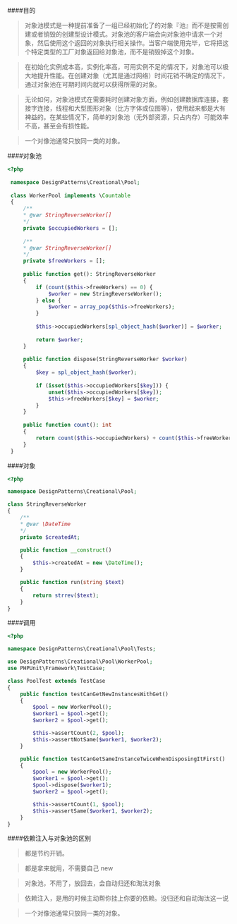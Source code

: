 ####目的
>对象池模式是一种提前准备了一组已经初始化了的对象『池』而不是按需创建或者销毁的创建型设计模式。对象池的客户端会向对象池中请求一个对象，然后使用这个返回的对象执行相关操作。当客户端使用完毕，它将把这个特定类型的工厂对象返回给对象池，而不是销毁掉这个对象。

>在初始化实例成本高，实例化率高，可用实例不足的情况下，对象池可以极大地提升性能。在创建对象（尤其是通过网络）时间花销不确定的情况下，通过对象池在可期时间内就可以获得所需的对象。

>无论如何，对象池模式在需要耗时创建对象方面，例如创建数据库连接，套接字连接，线程和大型图形对象（比方字体或位图等），使用起来都是大有裨益的。在某些情况下，简单的对象池（无外部资源，只占内存）可能效率不高，甚至会有损性能。

>一个对像池通常只放同一类的对象。

####对象池
```php
<?php
 
 namespace DesignPatterns\Creational\Pool;
 
 class WorkerPool implements \Countable
 {
     /**
     * @var StringReverseWorker[]
     */
     private $occupiedWorkers = [];
 
     /**
     * @var StringReverseWorker[]
     */
     private $freeWorkers = [];
 
     public function get(): StringReverseWorker
     {
         if (count($this->freeWorkers) == 0) {
             $worker = new StringReverseWorker();
         } else {
             $worker = array_pop($this->freeWorkers);
         }
 
         $this->occupiedWorkers[spl_object_hash($worker)] = $worker;
 
         return $worker;
     }
 
     public function dispose(StringReverseWorker $worker)
     {
         $key = spl_object_hash($worker);
 
         if (isset($this->occupiedWorkers[$key])) {
             unset($this->occupiedWorkers[$key]);
             $this->freeWorkers[$key] = $worker;
         }
     }
 
     public function count(): int
     {
         return count($this->occupiedWorkers) + count($this->freeWorkers);
     }
 }
```
####对象
```php
<?php

namespace DesignPatterns\Creational\Pool;

class StringReverseWorker
{
    /**
    * @var \DateTime
    */
    private $createdAt;

    public function __construct()
    {
        $this->createdAt = new \DateTime();
    }

    public function run(string $text)
    {
        return strrev($text);
    }
}
```
####调用
```php
<?php

namespace DesignPatterns\Creational\Pool\Tests;

use DesignPatterns\Creational\Pool\WorkerPool;
use PHPUnit\Framework\TestCase;

class PoolTest extends TestCase
{
    public function testCanGetNewInstancesWithGet()
    {
        $pool = new WorkerPool();
        $worker1 = $pool->get();
        $worker2 = $pool->get();

        $this->assertCount(2, $pool);
        $this->assertNotSame($worker1, $worker2);
    }

    public function testCanGetSameInstanceTwiceWhenDisposingItFirst()
    {
        $pool = new WorkerPool();
        $worker1 = $pool->get();
        $pool->dispose($worker1);
        $worker2 = $pool->get();

        $this->assertCount(1, $pool);
        $this->assertSame($worker1, $worker2);
    }
}
```
####依赖注入与对象池的区别
>都是节约开销。

>都是拿来就用，不需要自己 new

>对象池，不用了，放回去，会自动归还和淘汰对象

>依赖注入，是用的时候主动帮你挂上你要的依赖。没归还和自动淘汰这一说
 
>一个对像池通常只放同一类的对象。